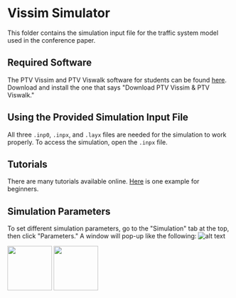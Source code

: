 # Vissim Simulator
This folder contains the simulation input file for the traffic system model used in the conference paper.

## Required Software
The PTV Vissim and PTV Viswalk software for students can be found [here](https://your.visum.ptvgroup.com/vision-traffic-suite-students-en). Download and install the one that says "Download PTV Vissim & PTV Viswalk."

## Using the Provided Simulation Input File
All three `.inp0`, `.inpx`, and `.layx` files are needed for the simulation to work properly. To access the simulation, open the `.inpx` file.

## Tutorials
There are many tutorials available online. [Here](https://youtube.com/playlist?list=PLsp6xnws6TOAy1bjEw9eeXN5tAHQsgxh0) is one example for beginners.

## Simulation Parameters
To set different simulation parameters, go to the "Simulation" tab at the top, then click "Parameters." A window will pop-up like the following:
![alt text](https://github.com/SmartAutonomyLab/Statistical-Verification-of-Traffic-Systems-with-Expected-Differential-Privacy/blob/main/Vissim%20Simulator/sim_param_window.png "Logo Title Text 1")

<img src="[https://user-images.githubusercontent.com/link-to-your-image.png](https://github.com/SmartAutonomyLab/Statistical-Verification-of-Traffic-Systems-with-Expected-Differential-Privacy/blob/main/Vissim%20Simulator/sim_param_window.png)" width="100" />


<img src="https://github.com/SmartAutonomyLab/Statistical-Verification-of-Traffic-Systems-with-Expected-Differential-Privacy/blob/main/Vissim%20Simulator/sim_param_window.png" width="100" />
